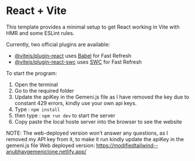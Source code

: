 # React + Vite

This template provides a minimal setup to get React working in Vite with HMR and some ESLint rules.

Currently, two official plugins are available:

- [@vitejs/plugin-react](https://github.com/vitejs/vite-plugin-react/blob/main/packages/plugin-react/README.md) uses [Babel](https://babeljs.io/) for Fast Refresh
- [@vitejs/plugin-react-swc](https://github.com/vitejs/vite-plugin-react-swc) uses [SWC](https://swc.rs/) for Fast Refresh

To start the program:
1) Open the terminal
2) Go to the required folder
3) Update the apiKey in the Gemeni.js file as I have removed the key due to constant 429 errors, kindly use your own api keys.
4) Type : ```npm install```
5) then type : ```npm run dev``` to start the server
6) Copy paste the local hoste server into the browser to see the website

NOTE: The web-deployed version won't answer any questions, as I removed my API key from it, to make it run kindly update the apiKey in the gemeni.js file
   Web deployed version: https://modifiedtailwind--anubhavgemeniclone.netlify.app/


